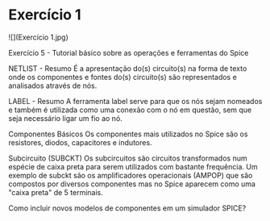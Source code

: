 # Exercício 1
![](Exercício 1.jpg)

Exercício 5 - Tutorial básico sobre as operações e ferramentas do Spice

NETLIST - Resumo
É a apresentação do(s) circuito(s) na forma de texto onde os componentes e fontes do(s) circuito(s) são representados e analisados através de nós.

LABEL - Resumo
A ferramenta label serve para que os nós sejam nomeados e também é utilizada como uma conexão com o nó em questão, sem que seja necessário ligar um fio ao nó.

Componentes Básicos
Os componentes mais utilizados no Spice são os resistores, diodos, capacitores e indutores.

Subcircuito (SUBCKT)
Os subcircuitos são circuitos transformados num espécie de caixa preta para serem utilizados com bastante frequência. Um exemplo de subckt são os amplificadores operacionais (AMPOP) que são compostos por diversos componentes mas no Spice aparecem como uma "caixa preta" de 5 terminais.  

Como incluir novos modelos de componentes em um simulador SPICE?
